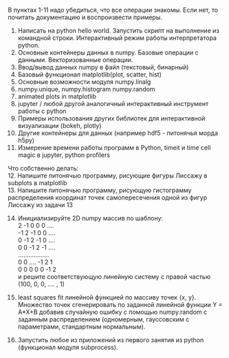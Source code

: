 В пунктах 1-11 надо убедиться, что все операции знакомы. Если нет, то почитать документацию и воспроизвести примеры.
1. Написать на python hello world. Запустить скрипт на выполнение из командной строки. Интерактивный режим работы интерпретатора python.  
2. Основные контейнеры данных в numpy. Базовые операции с данными. Векторизованные операции. 
3. Ввод/вывод данных numpy в файл (текстовый, бинарный)
4. Базовый функционал matplotlib(plot, scatter, hist)
5. Основные возможности модуля numpy.linalg
6. numpy.unique, numpy.histogram 
   numpy.random
7. animated plots in matplotlib
8. jupyter / любой другой аналогичный интерактивный инструмент работы с python 
9. Примеры использования других библиотек для интерактивной визуализации (bokeh, plotly)
10. Другие контейнеры для данных (например hdf5 - питонячья морда h5py)
11. Измерение времени работы программ в Python, timeit и time cell magic в jupyter, python profilers

Что собственно делать:  
12. Напишите питонячью программу, рисующие фигуры Лиссажу в subplots в matplotlib  
13. Напишите питонячью программу, рисующую гистограмму распределения координат точек самопересечения одной из фигур Лиссажу из задачи 13  

14. Инициализируйте 2D numpy массив по шаблону:  
2 -1 0   0  0 ....  
-1 2 -1  0  0 ....  
0 -1  2 -1  0 ....  
0  0 -1  2 -1 ....  
..................  
0  0  .... -1  2 1  
0  0  0  0  0 -1 2  
 и решите соответствующую линейную систему с правой частью (100, 0, 0, .... , 1)

15. least squares fit линейной функцией по массиву точек {x, y}. Множество точек сгенерировать по заданной линейной функции Y = A*X+B добавив случайную ошибку с помощью numpy.random с заданным распределением (одномерным, гауссовским с параметрами, стандартным нормальным). 
16. Запустить любое из приложений из первого занятия из python (функционал модуля subprocess).  

